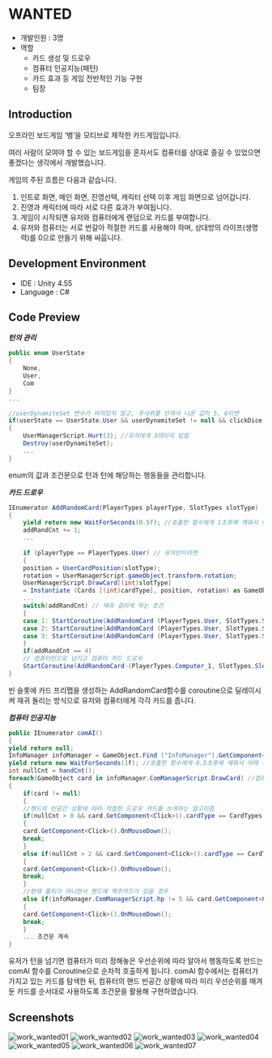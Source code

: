 # WANTED
- 개발인원 : 3명
- 역할
  - 카드 생성 및 드로우
  - 컴퓨터 인공지능(패턴)
  - 카드 효과 등 게임 전반적인 기능 구현
  - 팀장
## Introduction
오프라인 보드게임 ‘뱅’을 모티브로 제작한 카드게임입니다. 

여러 사람이 모여야 할 수 있는 보드게임을 혼자서도 컴퓨터를 상대로 즐길 수 있었으면 좋겠다는 생각에서 개발했습니다. 

게임의 주된 흐름은 다음과 같습니다.

1. 인트로 화면, 메인 화면, 진영선택, 캐릭터 선택 이후 게임 화면으로 넘어갑니다.
2. 진영과 캐릭터에 따라 서로 다른 효과가 부여됩니다.
3. 게임이 시작되면 유저와 컴퓨터에게 랜덤으로 카드를 부여합니다.
4. 유저와 컴퓨터는 서로 번갈아 적절한 카드를 사용해야 하며, 상대방의 라이프(생명력)를 0으로 만들기 위해 싸웁니다.

## Development Environment
- IDE : Unity 4.55
- Language : C#

## Code Preview
***턴의 관리***
```C#
public enum UserState
{
	None,
	User,
	Com
}
...

//userDynamiteSet 변수가 비어있지 않고, 주사위를 던져서 나온 값이 5, 6이면
if(userState == UserState.User && userDynamiteSet != null && clickDice.value > 4) 
{
	UserManagerScript.Hurt(3); //유저에게 3데미지 입힘
	Destroy(userDynamiteSet);
	...
}
```
enum의 값과 조건문으로 턴과 턴에 해당하는 행동들을 관리합니다.

***카드 드로우***
```C#
IEnumerator AddRandomCard(PlayerTypes playerType, SlotTypes slotType)
{
	yield return new WaitForSeconds(0.5f); //호출한 함수에게 1초후에 깨워서 아래 기능을 수행하라는 정보를 넘겨준다.
	addRandCnt += 1;
	...
	
	if (playerType == PlayerTypes.User) // 유저턴이라면
	{
	position = UserCardPosition(slotType);
	rotation = UserManagerScript.gameObject.transform.rotation;
	UserManagerScript.DrawCard[(int)slotType]
	= Instantiate (Cards [(int)cardType], position, rotation) as GameObject;
	...
	switch(addRandCnt) // 재귀 걸리게 하는 조건
	{
	case 1: StartCoroutine(AddRandomCard (PlayerTypes.User, SlotTypes.SlotB)); break;
	case 2: StartCoroutine(AddRandomCard (PlayerTypes.User, SlotTypes.SlotC)); break;
	case 3: StartCoroutine(AddRandomCard (PlayerTypes.User, SlotTypes.SlotD)); break;
	}
	if(addRandCnt == 4)
	// 컴퓨터턴으로 넘기고 컴퓨터 카드 드로우
	StartCoroutine(AddRandomCard (PlayerTypes.Computer_1, SlotTypes.SlotA)); 
} 
```
빈 슬롯에 카드 프리팹을 생성하는 AddRandomCard함수를 coroutine으로 딜레이시켜 재귀 돌리는 방식으로 유저와 컴퓨터에게 각각 카드를 줍니다. 

***컴퓨터 인공지능***
```C#
public IEnumerator comAI()
{
yield return null;
InfoManager infoManager = GameObject.Find ("InfoManager").GetComponent<InfoManager> ();
yield return new WaitForSeconds(1f); //호출한 함수에게 0.5초후에 깨워서 아래 기능을 수행하라는 정보를 넘겨준다. 
int nullCnt = handCnt(); 
foreach(GameObject card in infoManager.ComManagerScript.DrawCard) //컴퓨터 핸드에 있는 카드를 탐색한다.
{
	if(card != null)
	{
	//핸드의 빈공간 상황에 따라 적절한 드로우 카드를 쓰게하는 알고리즘
	if(nullCnt > 0 && card.GetComponent<Click>().cardType == CardTypes.Stagecoach)
	{
	card.GetComponent<Click>().OnMouseDown();
	break;
	}
	else if(nullCnt > 2 && card.GetComponent<Click>().cardType == CardTypes.WellsFargoBank)
	{
	card.GetComponent<Click>().OnMouseDown();
	break;
	}
	//현재 풀피가 아니면서 핸드에 맥주카드가 있을 경우
	else if(infoManager.ComManagerScript.hp != 5 && card.GetComponent<Click>().cardType == CardTypes.Beer) 
	{
	card.GetComponent<Click>().OnMouseDown();
	break;
	}
	... 조건문 계속
}
```
유저가 턴을 넘기면 컴퓨터가 미리 정해놓은 우선순위에 따라 알아서 행동하도록 만드는 comAI 함수를 Coroutine으로 순차적 호출하게 됩니다.
comAI 함수에서는 컴퓨터가 가지고 있는 카드를 탐색한 뒤, 컴퓨터의 핸드 빈공간 상황에 따라 미리 우선순위를 매겨둔 카드를 순서대로 사용하도록 조건문을 활용해 구현하였습니다.

## Screenshots
![work_wanted01](https://user-images.githubusercontent.com/45503931/56092752-d92dc080-5efa-11e9-82bb-308334246d0c.png)
![work_wanted02](https://user-images.githubusercontent.com/45503931/56092753-d92dc080-5efa-11e9-8d49-a7172a94f854.png)
![work_wanted03](https://user-images.githubusercontent.com/45503931/56092754-d9c65700-5efa-11e9-81f5-2f173b36807d.png)
![work_wanted04](https://user-images.githubusercontent.com/45503931/56092755-d9c65700-5efa-11e9-94e9-8d933874127c.png)
![work_wanted05](https://user-images.githubusercontent.com/45503931/56092756-d9c65700-5efa-11e9-8a91-6428820fff22.png)
![work_wanted06](https://user-images.githubusercontent.com/45503931/56092757-d9c65700-5efa-11e9-8044-c4a0f612dfb3.png)
![work_wanted07](https://user-images.githubusercontent.com/45503931/56092758-da5eed80-5efa-11e9-99f5-a7dbd82ccaf6.png)
